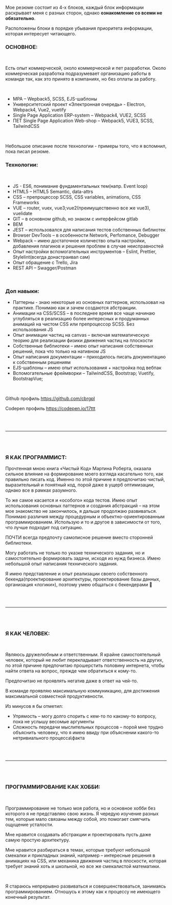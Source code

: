 Мое резюме состоит из 4-х блоков, каждый блок информации раскрывает меня с разных сторон, однако **ознакомление со всеми не обязательно**.

Расположены блоки в порядке убывания приоритета информации, которая интересует читающего.

### ОСНОВНОЕ:

</br>

Есть опыт коммерческой, около коммерческой и пет разработки.
Около коммерческая разработка подразумевает организацию работы в команде так, как это принято в компаниях, но без оплаты за работу.

</br>

- MPA – Wepback5, SCSS, EJS-шаблоны
- Университетский проект «Электронная очередь» - Electron, Webpack4, Vue2, vuetify
- Single Page Application ERP-system – Webpack4, VUE2, SCSS
- ПЕТ Single Page Application Web-shop – Webpack5, VUE3, SCSS, TailwindCSS

</br>

Небольшое описание после технологии - примеры того, что я вспомнил, пока писал резюме.

### Технологии:

</br>

- JS - ES6, понимание фундаментальных тем(напр. Event loop)
- HTML5 – HTML5 Semantic, data-attrs
- CSS – препроцессор SCSS, CSS variables, animations, CSS Frameworks
- VUE – router, vuex, vue3;vue2(преимущественно все же vue3), vuelidate
- GIT – в основном github, но знаком с интерфейсом gitlab
- BEM
- JEST – использовался для написания тестов собственных библиотек
- Browser DevTools – в особенности Network, Perfomance, Debugger
- Webpack – имею достаточное количество опыта настройки, добавления плагинов и решения проблем в случае неисправностей
- Опыт настройки вспомогательных инструментов – Eslint, Prettier, Stylelint(всегда донастраивал сам)
- Опыт обращение с Trello, Jira
- REST API – Swagger/Postman

</br>

### Доп навыки:

- Паттерны - знаю некоторые из основных паттернов, использовал на практике. Понимаю как и зачем создаются абстракции.
- Анимации на CSS/SCSS – в последнее время все чаще начинаю углубляться в реализацию более интересных и продуманных анимаций на чистом CSS или препроцессор SCSS. Без использования JS
- Опыт анимации частиц на canvas – включая математическую теорию для реализации физики движения частиц на плоскости
- Собственные библиотеки – имею опыт написания собственных решений, пока что только на нативном JS
- Опыт написания документации – приходилось писать документацию к собственным решениям
- EJS-шаблоны – имею опыт использования + настройка под вебпак
- Вспомогательные фреймворки – TailwindCSS, Bootstrap; Vuetify, BootstrapVue;

</br>

Github профиль https://github.com/cbrgpl

Codepen профиль https://codepen.io/17ttt

</br>
</br>

-----------

</br>
</br>

### Я КАК ПРОГРАММИСТ:

Прочтенная мною книга «Чистый Код» Мартина Роберта, оказала сильное влияние на формирование моего взгляда касательно того, как правильно писать код. Именно по этой причине я предпочитаю чистый, выразительный и понятный код, порой даже в ущерб оптимизации, однако все в рамках разумного.

То же самое касается и «особого» кода тестов.
Имею опыт использования основных паттернов и создания абстракций – на этом мое знакомство не закончилось, я дальше продолжаю развиваться.
Понимаю различия между процедурным и объектно-ориентированным программированием. Использую и то и другое в зависимости от того, что лучше подходит под ситуацию.

ПОЧТИ всегда предпочту самописное решение вместо сторонней библиотеки.

Могу работать не только по указке технического задания, но и самостоятельно формировать задачи, исходя из нужд бизнеса. Имею небольшой опыт написания технического задания.

Я имею представление и опыт реализации своего собственного бекенда(проектирование архитектуры, проектирование базы данных, организация «логики»), поэтому умею общаться с бекендерами 

</br>
</br>

-----------

</br>
</br>


### Я КАК ЧЕЛОВЕК:

</br>

Являюсь дружелюбным и ответственным. Я крайне самостоятельный человек, который не любит перекладывает ответственность на других, по этой причине предпочитаю прошерстить половину интернета, чтобы найти ответа на вопрос, прежде чем обратиться к кому-то.

Предпочитаю не проявлять негатив даже в ответ на чей-то.

В команде проявляю максимальную коммуникацию, для достижения максимальной совместной продуктивности.
</br>

Из минусов я бы отметил:

- Упрямость – могу долго спорить с кем-то по какому-то вопросу, пока не услышу весомые аргументы
- Сложность передачи мыслительных процессов – порой мне трудно объяснить человеку, что я имею ввиду при объяснении какого-то нетривиального процесса\факта


</br>
</br>

-----------

</br>
</br>

### ПРОГРАММИРОВАНИЕ КАК ХОББИ:

</br>

Программирование не только моя работа, но и основное хобби без которого я не представляю свою жизнь. Я чередую изучение разных тем, которые мало связаны между собой, это помогает смягчить ощущение усталости.

Мне нравится создавать абстракции и проектировать пусть даже самую простую архитектуру.

Мне нравится разбираться в темах, которые требуют небольшой смекалки и прикладных знаний, например – интересные решения в анимациях на CSS, или механика движения частиц в плоскости, которая требует знаний хоть и школьной, но все же смекалистой математики.

</br>

Я стараюсь непрерывно развиваться и совершенствоваться, занимаясь программированием. Отношусь к этому как к процессу не имеющего конечный результат. 
